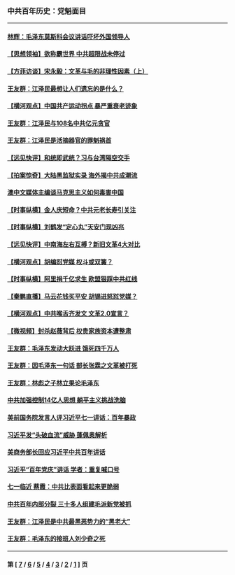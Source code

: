 ### 中共百年历史：党魁面目
---
#### [林辉：毛泽东莫斯科会议讲话吓坏外国领导人](../../pages/nf1176107/n13917931.md?03190430) 
#### [【思想领袖】欲称霸世界 中共超限战未停过](../../pages/nf1176107/n13745142.md?03190430) 
#### [【方菲访谈】宋永毅：文革与毛的非理性因素（上）](../../pages/nf1176107/n13469956.md?03190430) 
#### [王友群：江泽民最想让人们遗忘的是什么？](../../pages/nf1176107/n13408949.md?03190430) 
#### [【横河观点】中国共产运动拐点 暴严重衰老迹象](../../pages/nf1176107/n13388333.md?03190430) 
#### [王友群：江泽民与108名中共亿元贪官](../../pages/nf1176107/n13352358.md?03190430) 
#### [王友群：江泽民是活摘器官的罪魁祸首](../../pages/nf1176107/n13336903.md?03190430) 
#### [【远见快评】和统即武统？习与台湾隔空交手](../../pages/nf1176107/n13297739.md?03190430) 
#### [【拍案惊奇】大陆黑监狱实录 海外揭中共成潮流](../../pages/nf1176107/n13288853.md?03190430) 
#### [澳中文媒体主编谈马克思主义如何毒害中国](../../pages/nf1176107/n13257387.md?03190430) 
#### [【时事纵横】金人庆短命？中共元老长寿引关注](../../pages/nf1176107/n13217934.md?03190430) 
#### [【时事纵横】刘鹤发“定心丸”天安门现凶兆](../../pages/nf1176107/n13215416.md?03190430) 
#### [【远见快评】中南海左右互搏？新旧文革4大对比](../../pages/nf1176107/n13214745.md?03190430) 
#### [【横河观点】胡编怼党媒 权斗或双簧？](../../pages/nf1176107/n13210864.md?03190430) 
#### [【时事纵横】阿里捐千亿求生 欧盟狠踩中共红线](../../pages/nf1176107/n13206431.md?03190430) 
#### [【秦鹏直播】马云花钱买平安 胡锡进怒怼党媒？](../../pages/nf1176107/n13206392.md?03190430) 
#### [【横河观点】中共喉舌齐发文 文革2.0宣言？](../../pages/nf1176107/n13201248.md?03190430) 
#### [【微视频】封杀赵薇背后 权贵家族资本遭整肃](../../pages/nf1176107/n13197798.md?03190430) 
#### [王友群：毛泽东发动大跃进 饿死四千万人](../../pages/nf1176107/n13177158.md?03190430) 
#### [王友群：因毛泽东一句话 部长张霖之文革被打死](../../pages/nf1176107/n13161711.md?03190430) 
#### [王友群：林彪之子林立果论毛泽东](../../pages/nf1176107/n13128622.md?03190430) 
#### [中共加强控制14亿人思想 躺平主义挑战洗脑](../../pages/nf1176107/n13094299.md?03190430) 
#### [美前国务院发言人评习近平七一讲话：百年暴政](../../pages/nf1176107/n13066986.md?03190430) 
#### [习近平发“头破血流”威胁 蓬佩奥解析](../../pages/nf1176107/n13063604.md?03190430) 
#### [美商务部长回应习近平中共百年讲话](../../pages/nf1176107/n13062903.md?03190430) 
#### [习近平“百年党庆”讲话 学者：重复喊口号](../../pages/nf1176107/n13061411.md?03190430) 
#### [七一临近 蔡霞：中共比表面看起来更脆弱](../../pages/nf1176107/n13056418.md?03190430) 
#### [中共百年内部分裂 三十多人组建毛派新党被抓](../../pages/nf1176107/n13044023.md?03190430) 
#### [王友群：江泽民是中共最黑恶势力的“黑老大”](../../pages/nf1176107/n13022180.md?03190430) 
#### [王友群：毛泽东的接班人刘少奇之死](../../pages/nf1176107/n12991772.md?03190430) 

---
#### 第 [ [7](./7.md?03190430) / [6](./6.md?03190430) / [5](./5.md?03190430) / [4](./4.md?03190430) / [3](./3.md?03190430) / [2](./2.md?03190430) / [1](./1.md?03190430) ] 页
